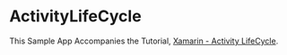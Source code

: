 # ActivityLifeCycle
This Sample App Accompanies the Tutorial, 
[Xamarin - Activity LifeCycle](http://www.infobrother.com/Tutorial/Xamarin/Xamarin-activity-lifecycle).
